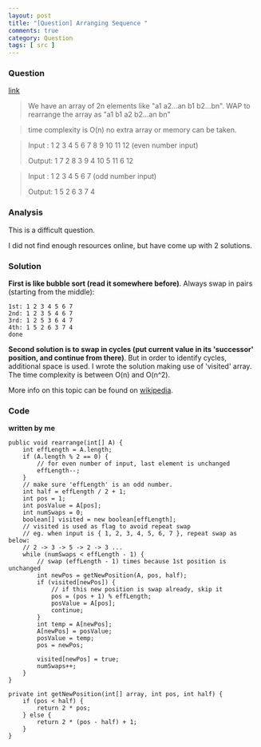 ```yaml
---
layout: post
title: "[Question] Arranging Sequence "
comments: true
category: Question
tags: [ src ]
---
```


### Question 

[link](http://tech-queries.blogspot.sg/2008/11/arranging-sequence.html)

> We have an array of 2n elements like "a1 a2...an b1 b2...bn". WAP to rearrange the array as "a1 b1 a2 b2...an bn"

> time complexity is O(n) no extra array or memory can be taken.

> Input : 1 2 3 4 5 6 7 8 9 10 11 12 (even number input)
>
> Output: 1 7 2 8 3 9 4 10 5 11 6 12

> Input : 1 2 3 4 5 6 7 (odd number input)
>
> Output: 1 5 2 6 3 7 4

### Analysis

This is a difficult question. 

I did not find enough resources online, but have come up with 2 solutions.

### Solution

__First is like bubble sort (read it somewhere before)__. Always swap in pairs (starting from the middle): 

	1st: 1 2 3 4 5 6 7
	2nd: 1 2 3 5 4 6 7
	3rd: 1 2 5 3 6 4 7
	4th: 1 5 2 6 3 7 4
	done

__Second solution is to swap in cycles (put current value in its 'successor' position, and continue from there)__. But in order to identify cycles, additional space is used. I wrote the solution making use of 'visited' array. The time complexity is between O(n) and O(n^2). 

More info on this topic can be found on [wikipedia](http://en.wikipedia.org/wiki/In-place_matrix_transposition). 

### Code

__written by me__

	public void rearrange(int[] A) {
		int effLength = A.length;
		if (A.length % 2 == 0) {
			// for even number of input, last element is unchanged
			effLength--;
		}
		// make sure 'effLength' is an odd number.
		int half = effLength / 2 + 1;
		int pos = 1;
		int posValue = A[pos];
		int numSwaps = 0;
		boolean[] visited = new boolean[effLength];
		// visited is used as flag to avoid repeat swap
		// eg. when input is { 1, 2, 3, 4, 5, 6, 7 }, repeat swap as below:
		// 2 -> 3 -> 5 -> 2 -> 3 ...
		while (numSwaps < effLength - 1) {
			// swap (effLength - 1) times because 1st position is unchanged
			int newPos = getNewPosition(A, pos, half);
			if (visited[newPos]) {
				// if this new position is swap already, skip it
				pos = (pos + 1) % effLength;
				posValue = A[pos];
				continue;
			}
			int temp = A[newPos];
			A[newPos] = posValue;
			posValue = temp;
			pos = newPos;

			visited[newPos] = true;
			numSwaps++;
		}
	}

	private int getNewPosition(int[] array, int pos, int half) {
		if (pos < half) {
			return 2 * pos;
		} else {
			return 2 * (pos - half) + 1;
		}
	}
